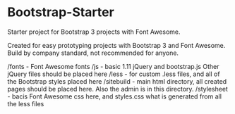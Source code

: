Bootstrap-Starter
=================

Starter project for Bootstrap 3 projects with Font Awesome.

Created for easy prototyping projects with Bootstrap 3 and Font Awesome. Build by company standard, not recommended for anyone.

/fonts - Font Awesome fonts
/js - basic 1.11 jQuery and bootstrap.js Other jQuery files should be placed here
/less - for custom .less files, and all of the Bootstrap styles placed here
/sitebuild - main html directory, all created pages should be placed here. Also the admin is in this directory.
/stylesheet - bacis Font Awesome css here, and styles.css what is generated from all the less files
